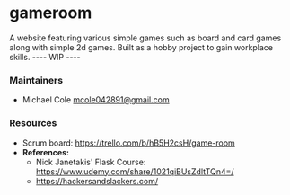 # gameroom
A website featuring various simple games such as board and card games along with simple 2d games. Built as a hobby project to gain workplace skills.
---- WIP ----

### Maintainers
- Michael Cole <mcole042891@gmail.com>

### Resources
- Scrum board: https://trello.com/b/hB5H2csH/game-room
- <b>References:</b>
    - Nick Janetakis' Flask Course: https://www.udemy.com/share/1021qiBUsZdltTQn4=/
    - https://hackersandslackers.com/
